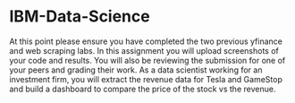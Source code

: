 # IBM-Data-Science
At this point please ensure you have completed the two previous yfinance and web scraping labs. In this assignment you will upload screenshots of your code and results. You will also be reviewing the submission for one of your peers and grading their work.
As a data scientist working for an investment firm, you will extract the revenue data for Tesla and GameStop and build a dashboard to compare the price of the stock vs the revenue. 

